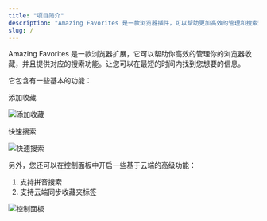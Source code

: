 ```yaml
---
title: "项目简介"
description: "Amazing Favorites 是一款浏览器插件，可以帮助更加高效的管理和搜索浏览器收藏"
slug: /
---
```


Amazing Favorites 是一款浏览器扩展，它可以帮助你高效的管理你的浏览器收藏，并且提供对应的搜索功能。让您可以在最短的时间内找到您想要的信息。

它包含有一些基本的功能：

添加收藏

![添加收藏](/images/20210605-001.png)

快速搜索

![快速搜索](/images/20210605-002.png)

另外，您还可以在控制面板中开启一些基于云端的高级功能：

1. 支持拼音搜索
2. 支持云端同步收藏夹标签

![控制面板](/images/20210605-003.png)
